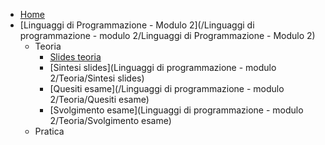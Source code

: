 <!-- docs/_sidebar.md --> 

* [Home](/) 
* [Linguaggi di Programmazione - Modulo 2](/Linguaggi di programmazione - modulo 2/Linguaggi di Programmazione - Modulo 2)
  * Teoria
    * [Slides teoria](https://www.kanaan.xyz/unitn/Linguaggi%20di%20programmazione%20-%20modulo%202/Teoria/Slides%20teoria.pdf)
    * [Sintesi slides](Linguaggi di programmazione - modulo 2/Teoria/Sintesi slides)
    * [Quesiti esame](/Linguaggi di programmazione - modulo 2/Teoria/Quesiti esame) 
    * [Svolgimento esame](Linguaggi di programmazione - modulo 2/Teoria/Svolgimento esame)
  * Pratica

